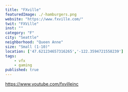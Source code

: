 ```yaml
---
title: "FXville"
featuredImage: ./-hamburgers.png
website: "https://www.fxville.com/"
twit: "FXVille"
inst: ""
category: "F"
city: "Seattle"
neighborhood: "Queen Anne"
size: "Small (1-10)"
location: ['47.621234657316265','-122.3594721558239']
tags:
    - vfx
    - gaming
published: true
---
```


https://www.youtube.com/fxvilleinc
